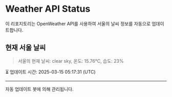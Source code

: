 
# Weather API Status

이 리포지토리는 OpenWeather API를 사용하여 서울의 날씨 정보를 자동으로 업데이트합니다.

## 현재 서울 날씨
> 서울의 현재 날씨: clear sky, 온도: 15.76°C, 습도: 23%

⏳ 업데이트 시간: 2025-03-15 05:17:31 (UTC)

---
자동 업데이트 봇에 의해 관리됩니다.
